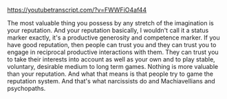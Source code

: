 https://youtubetranscript.com/?v=FWWFiO4af44

 The most valuable thing you possess by any stretch of the imagination is your reputation. And your reputation basically, I wouldn't call it a status marker exactly, it's a productive generosity and competence marker. If you have good reputation, then people can trust you and they can trust you to engage in reciprocal productive interactions with them. They can trust you to take their interests into account as well as your own and to play stable, voluntary, desirable medium to long term games. Nothing is more valuable than your reputation. And what that means is that people try to game the reputation system. And that's what narcissists do and Machiavellians and psychopaths.
